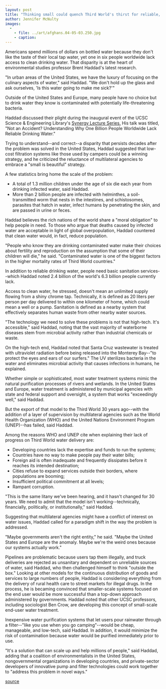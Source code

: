 ```yaml
---
layout: post
title: "Thinking small could quench Third World's thirst for reliable, clean water, prof says"
author: Jennifer McNulty
images:
  -
    - file: ../art/afghans.04-05-03.250.jpg
    - caption: 
---
```


Americans spend millions of dollars on bottled water because they don't like the taste of their local tap water, yet one in six people worldwide lack access to clean drinking water. That disparity is at the heart of environmental studies professor Brent Haddad's latest research.   

"In urban areas of the United States, we have the luxury of focusing on the culinary aspects of water," said Haddad. "We don't hold up the glass and ask ourselves, 'Is this water going to make me sick?'"  

Outside of the United States and Europe, many people have no choice but to drink water they know is contaminated with potentially life-threatening bacteria.

Haddad discussed their plight during the inaugural event of the UCSC Science & Engineering Library's [Synergy Lecture Series.][1] His talk was titled, "Not an Accident? Understanding Why One Billion People Worldwide Lack Reliable Drinking Water."  

Trying to understand--and correct--a disparity that persists decades after the problem was solved in the United States, Haddad suggested that low-cost filtration systems like those used by campers could be a winning strategy, and he criticized the reluctance of multilateral agencies to embrace a "small is beautiful" strategy.  

A few statistics bring home the scale of the problem:  

* A total of 1.3 million children under the age of six die each year from drinking infected water, said Haddad.  
* More than 2 billion people are infected with helminthes, a soil-transmitted worm that nests in the intestines, and schistosomes, parasites that hatch in water, infect humans by penetrating the skin, and are passed in urine or feces.   

Haddad believes the rich nations of the world share a "moral obligation" to help people in need. To those who argue that deaths caused by infected water are acceptable in light of global overpopulation, Haddad countered that clean water would, in fact, reduce population.   

"People who know they are drinking contaminated water make their choices about fertility and reproduction on the assumption that some of their children will die," he said. "Contaminated water is one of the biggest factors in the higher mortality rates of Third World countries."  

In addition to reliable drinking water, people need basic sanitation services--which Haddad noted 2.4 billion of the world's 6.3 billion people currently lack.   

Access to clean water, he stressed, doesn't mean an unlimited supply flowing from a shiny chrome tap. Technically, it is defined as 20 liters per person per day delivered to within one kilometer of home, which could mean a well or a pump. Sanitation is defined as a nearby system that effectively separates human waste from other nearby water sources.  

"The technology we need to solve these problems is not that high-tech. It's accessible," said Haddad, noting that the vast majority of waterborne diseases stem from microbial activity rather than industrial chemicals or waste.   

On the high-tech end, Haddad noted that Santa Cruz wastewater is treated with ultraviolet radiation before being released into the Monterey Bay--"to protect the eyes and ears of our surfers." The UV sterilizes bacteria in the water and eliminates microbial activity that causes infections in humans, he explained.  

Whether simple or sophisticated, most water treatment systems mimic the natural purification processes of rivers and wetlands. In the United States and Europe, water treatment is administered by municipal agencies with state and federal support and oversight, a system that works "exceedingly well," said Haddad.  

But the export of that model to the Third World 30 years ago--with the addition of a layer of supervision by multilateral agencies such as the World Health Organization (WHO) and the United Nations Environment Program (UNEP)--has failed, said Haddad.   

Among the reasons WHO and UNEP cite when explaining their lack of progress on Third World water delivery are:  

* Developing countries lack the expertise and funds to run the systems;  
* Countries have no way to make people pay their water bills;  
* Foreign aid is often inadequate and frequently dissipates before it reaches its intended destination;  
* Cities refuse to expand services outside their borders, where populations are booming;   
* Insufficient political commitment at all levels;  
* Rampant corruption.  

"This is the same litany we've been hearing, and it hasn't changed for 30 years. We need to admit that the model isn't working--technically, financially, politically, or institutionally," said Haddad.  

Suggesting that multilateral agencies might have a conflict of interest on water issues, Haddad called for a paradigm shift in the way the problem is addressed.

"Maybe governments aren't the right entity," he said. "Maybe the United States and Europe are the anomaly. Maybe we're the weird ones because our systems actually work."   

Pipelines are problematic because users tap them illegally, and truck deliveries are rejected as unsanitary and dependent on unreliable sources of water, said Haddad, who then challenged himself to think "outside the box." Looking at other models for the continuous distribution of goods and services to large numbers of people, Haddad is considering everything from the delivery of rural health care to street markets for illegal drugs. In the process, he is becaming convinced that smaller-scale systems focused on the end user would be more successful than a top-down approach administered by governments. Haddad noted that other UCSC professors, including sociologist Ben Crow, are developing this concept of small-scale end-user water treatment.  

Inexpensive water purification systems that let users pour rainwater through a filter--"like you use when you go camping"--would be cheap, manageable, and low-tech, said Haddad. In addition, it would minimize the risk of contamination because water would be purified immediately prior to use.   

"It's a solution that can scale up and help millions of people," said Haddad, adding that a coalition of environmentalists in the United States, nongovernmental organizations in developing countries, and private-sector developers of innovative pump and filter technologies could work together to "address this problem in novel ways."  

[1]: http://library.ucsc.edu/science/synergy/

[source](http://www1.ucsc.edu/currents/03-04/05-03/water.html "Permalink to water")
